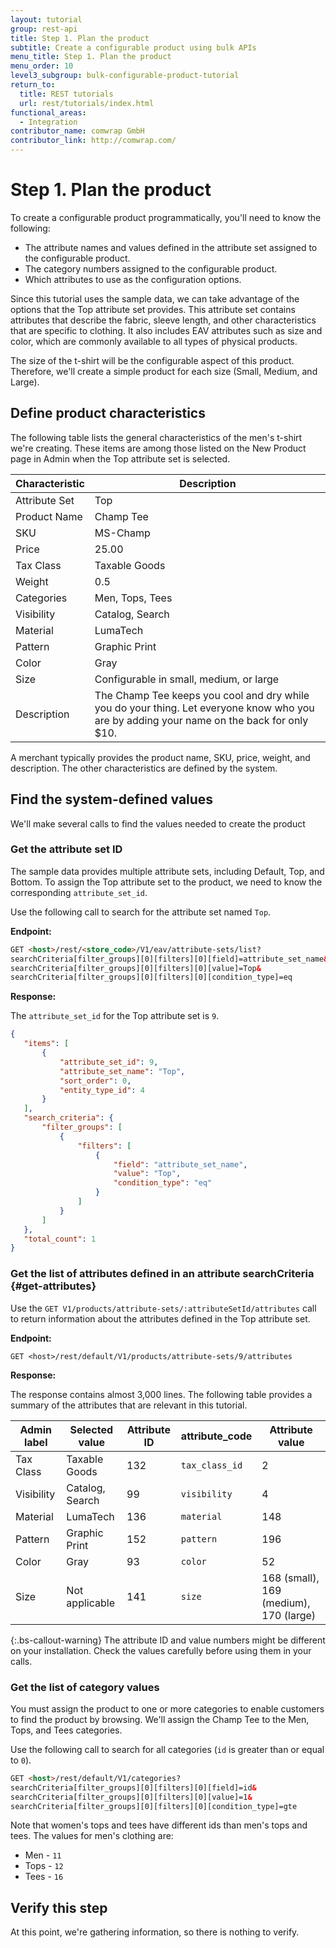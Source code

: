 ```yaml
---
layout: tutorial
group: rest-api
title: Step 1. Plan the product
subtitle: Create a configurable product using bulk APIs
menu_title: Step 1. Plan the product
menu_order: 10
level3_subgroup: bulk-configurable-product-tutorial
return_to:
  title: REST tutorials
  url: rest/tutorials/index.html
functional_areas:
  - Integration
contributor_name: comwrap GmbH
contributor_link: http://comwrap.com/
--- 
```

 
# Step 1. Plan the product

  To create a configurable product programmatically, you'll need to know the following:

*  The attribute names and values defined in the attribute set assigned to the configurable product.
*  The category numbers assigned to the configurable product.
*  Which attributes to use as the configuration options.

 Since this tutorial uses the sample data, we can take advantage of the options that the Top attribute set provides. This attribute set contains attributes that describe the fabric, sleeve length, and other characteristics that are specific to clothing. It also includes EAV attributes such as size and color, which are commonly available to all types of physical products.

 The size of the t-shirt will be the configurable aspect of this product. Therefore, we'll create a simple product for each size (Small, Medium, and Large).

## Define product characteristics

 The following table lists the general characteristics of the men's t-shirt we're creating. These items are among those listed on the New Product page in Admin when the Top attribute set is selected.

 Characteristic | Description
--- | ---
Attribute Set | Top
Product Name | Champ Tee
SKU | MS-Champ
Price | 25.00
Tax Class | Taxable Goods
Weight | 0.5
Categories | Men, Tops, Tees
Visibility | Catalog, Search
Material | LumaTech
Pattern | Graphic Print
Color | Gray
Size | Configurable in small, medium, or large
Description | The Champ Tee keeps you cool and dry while you do your thing. Let everyone know who you are by adding your name on the back for only $10.

 A merchant typically provides the product name, SKU, price, weight, and description. The other characteristics are defined by the system.

## Find the system-defined values

 We'll make several calls to find the values needed to create the product

### Get the attribute set ID

 The sample data provides multiple attribute sets, including Default, Top, and Bottom. To assign the Top attribute set to the product, we need to know the corresponding `attribute_set_id`.

 Use the following call to search for the attribute set named `Top`.

 **Endpoint:**

 ```html
GET <host>/rest/<store_code>/V1/eav/attribute-sets/list?
searchCriteria[filter_groups][0][filters][0][field]=attribute_set_name&
searchCriteria[filter_groups][0][filters][0][value]=Top&
searchCriteria[filter_groups][0][filters][0][condition_type]=eq
```

 **Response:**

 The `attribute_set_id` for the Top attribute set is `9`.

 ```json
{
    "items": [
        {
            "attribute_set_id": 9,
            "attribute_set_name": "Top",
            "sort_order": 0,
            "entity_type_id": 4
        }
    ],
    "search_criteria": {
        "filter_groups": [
            {
                "filters": [
                    {
                        "field": "attribute_set_name",
                        "value": "Top",
                        "condition_type": "eq"
                    }
                ]
            }
        ]
    },
    "total_count": 1
}
```

### Get the list of attributes defined in an attribute searchCriteria {#get-attributes}

 Use the `GET V1/products/attribute-sets/:attributeSetId/attributes` call to return information about the attributes defined in the Top attribute set.

 **Endpoint:**

 `GET <host>/rest/default/V1/products/attribute-sets/9/attributes`

 **Response:**

 The response contains almost 3,000 lines. The following table provides a summary of the attributes that are relevant in this tutorial.

 Admin label | Selected value | Attribute ID | attribute_code  | Attribute value
--- | --- | --- | --- | ---
Tax Class | Taxable Goods | 132 | `tax_class_id` | 2
Visibility | Catalog, Search | 99 | `visibility` | 4
Material | LumaTech  | 136 | `material` | 148
Pattern | Graphic Print | 152 | `pattern` | 196
Color | Gray | 93 | `color` | 52
Size | Not applicable | 141 | `size` | 168 (small), 169 (medium), 170 (large)

 {:.bs-callout-warning}
The attribute ID and value numbers might be different on your installation. Check the values carefully before using them in your calls.

### Get the list of category values

 You must assign the product to one or more categories to enable customers to find the product by browsing. We'll assign the Champ Tee to the Men, Tops, and Tees categories.

 Use the following call to search for all categories (`id` is greater than or equal to `0`).

 ```html
GET <host>/rest/default/V1/categories?
searchCriteria[filter_groups][0][filters][0][field]=id&
searchCriteria[filter_groups][0][filters][0][value]=1&
searchCriteria[filter_groups][0][filters][0][condition_type]=gte
```

 Note that women's tops and tees have different ids than men's tops and tees. The values for men's clothing are:

*  Men - `11`
*  Tops - `12`
*  Tees - `16`

## Verify this step

 At this point, we're gathering information, so there is nothing to verify.
